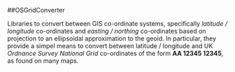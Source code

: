 ##OSGridConverter

Libraries to convert between GIS co-ordinate systems, specifically *latitude / longitude* co-ordinates 
and *easting / northing* co-ordinates based on projection to an ellipsoidal approximation to the geoid.
In particular, they provide a simpel means to convert between latitude / longitude and UK
*Ordnance Survey National Grid* co-ordinates of the form **AA 12345 12345**, as found on many maps.

